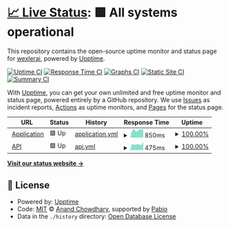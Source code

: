 # [📈 Live Status](https://wexlerai.github.io/wexler-status-page): <!--live status--> **🟩 All systems operational**

This repository contains the open-source uptime monitor and status page for [wexlerai](https://wexlerai.github.io/wexler-status-page), powered by [Upptime](https://github.com/upptime/upptime).

[![Uptime CI](https://github.com/wexlerai/wexler-status-page/workflows/Uptime%20CI/badge.svg)](https://github.com/wexlerai/wexler-status-page/actions?query=workflow%3A%22Uptime+CI%22)
[![Response Time CI](https://github.com/wexlerai/wexler-status-page/workflows/Response%20Time%20CI/badge.svg)](https://github.com/wexlerai/wexler-status-page/actions?query=workflow%3A%22Response+Time+CI%22)
[![Graphs CI](https://github.com/wexlerai/wexler-status-page/workflows/Graphs%20CI/badge.svg)](https://github.com/wexlerai/wexler-status-page/actions?query=workflow%3A%22Graphs+CI%22)
[![Static Site CI](https://github.com/wexlerai/wexler-status-page/workflows/Static%20Site%20CI/badge.svg)](https://github.com/wexlerai/wexler-status-page/actions?query=workflow%3A%22Static+Site+CI%22)
[![Summary CI](https://github.com/wexlerai/wexler-status-page/workflows/Summary%20CI/badge.svg)](https://github.com/wexlerai/wexler-status-page/actions?query=workflow%3A%22Summary+CI%22)

With [Upptime](https://upptime.js.org), you can get your own unlimited and free uptime monitor and status page, powered entirely by a GitHub repository. We use [Issues](https://github.com/wexlerai/wexler-status-page/issues) as incident reports, [Actions](https://github.com/wexlerai/wexler-status-page/actions) as uptime monitors, and [Pages](https://wexlerai.github.io/wexler-status-page) for the status page.

<!--start: status pages-->
<!-- This summary is generated by Upptime (https://github.com/upptime/upptime) -->
<!-- Do not edit this manually, your changes will be overwritten -->
<!-- prettier-ignore -->
| URL | Status | History | Response Time | Uptime |
| --- | ------ | ------- | ------------- | ------ |
| <img alt="" src="https://icons.duckduckgo.com/ip3/app.wexler.ai.ico" height="13"> [Application](https://app.wexler.ai/) | 🟩 Up | [application.yml](https://github.com/wexlerai/wexler-client-status/commits/HEAD/history/application.yml) | <details><summary><img alt="Response time graph" src="./graphs/application/response-time-week.png" height="20"> 850ms</summary><br><a href="https://wexlerai.github.io/wexler-client-status/history/application"><img alt="Response time 840" src="https://img.shields.io/endpoint?url=https%3A%2F%2Fraw.githubusercontent.com%2Fwexlerai%2Fwexler-client-status%2FHEAD%2Fapi%2Fapplication%2Fresponse-time.json"></a><br><a href="https://wexlerai.github.io/wexler-client-status/history/application"><img alt="24-hour response time 920" src="https://img.shields.io/endpoint?url=https%3A%2F%2Fraw.githubusercontent.com%2Fwexlerai%2Fwexler-client-status%2FHEAD%2Fapi%2Fapplication%2Fresponse-time-day.json"></a><br><a href="https://wexlerai.github.io/wexler-client-status/history/application"><img alt="7-day response time 850" src="https://img.shields.io/endpoint?url=https%3A%2F%2Fraw.githubusercontent.com%2Fwexlerai%2Fwexler-client-status%2FHEAD%2Fapi%2Fapplication%2Fresponse-time-week.json"></a><br><a href="https://wexlerai.github.io/wexler-client-status/history/application"><img alt="30-day response time 875" src="https://img.shields.io/endpoint?url=https%3A%2F%2Fraw.githubusercontent.com%2Fwexlerai%2Fwexler-client-status%2FHEAD%2Fapi%2Fapplication%2Fresponse-time-month.json"></a><br><a href="https://wexlerai.github.io/wexler-client-status/history/application"><img alt="1-year response time 840" src="https://img.shields.io/endpoint?url=https%3A%2F%2Fraw.githubusercontent.com%2Fwexlerai%2Fwexler-client-status%2FHEAD%2Fapi%2Fapplication%2Fresponse-time-year.json"></a></details> | <details><summary><a href="https://wexlerai.github.io/wexler-client-status/history/application">100.00%</a></summary><a href="https://wexlerai.github.io/wexler-client-status/history/application"><img alt="All-time uptime 100.00%" src="https://img.shields.io/endpoint?url=https%3A%2F%2Fraw.githubusercontent.com%2Fwexlerai%2Fwexler-client-status%2FHEAD%2Fapi%2Fapplication%2Fuptime.json"></a><br><a href="https://wexlerai.github.io/wexler-client-status/history/application"><img alt="24-hour uptime 100.00%" src="https://img.shields.io/endpoint?url=https%3A%2F%2Fraw.githubusercontent.com%2Fwexlerai%2Fwexler-client-status%2FHEAD%2Fapi%2Fapplication%2Fuptime-day.json"></a><br><a href="https://wexlerai.github.io/wexler-client-status/history/application"><img alt="7-day uptime 100.00%" src="https://img.shields.io/endpoint?url=https%3A%2F%2Fraw.githubusercontent.com%2Fwexlerai%2Fwexler-client-status%2FHEAD%2Fapi%2Fapplication%2Fuptime-week.json"></a><br><a href="https://wexlerai.github.io/wexler-client-status/history/application"><img alt="30-day uptime 100.00%" src="https://img.shields.io/endpoint?url=https%3A%2F%2Fraw.githubusercontent.com%2Fwexlerai%2Fwexler-client-status%2FHEAD%2Fapi%2Fapplication%2Fuptime-month.json"></a><br><a href="https://wexlerai.github.io/wexler-client-status/history/application"><img alt="1-year uptime 100.00%" src="https://img.shields.io/endpoint?url=https%3A%2F%2Fraw.githubusercontent.com%2Fwexlerai%2Fwexler-client-status%2FHEAD%2Fapi%2Fapplication%2Fuptime-year.json"></a></details>
| <img alt="" src="https://icons.duckduckgo.com/ip3/ctty2sm3ct.eu-west-2.awsapprunner.com.ico" height="13"> [API](https://ctty2sm3ct.eu-west-2.awsapprunner.com) | 🟩 Up | [api.yml](https://github.com/wexlerai/wexler-client-status/commits/HEAD/history/api.yml) | <details><summary><img alt="Response time graph" src="./graphs/api/response-time-week.png" height="20"> 475ms</summary><br><a href="https://wexlerai.github.io/wexler-client-status/history/api"><img alt="Response time 518" src="https://img.shields.io/endpoint?url=https%3A%2F%2Fraw.githubusercontent.com%2Fwexlerai%2Fwexler-client-status%2FHEAD%2Fapi%2Fapi%2Fresponse-time.json"></a><br><a href="https://wexlerai.github.io/wexler-client-status/history/api"><img alt="24-hour response time 681" src="https://img.shields.io/endpoint?url=https%3A%2F%2Fraw.githubusercontent.com%2Fwexlerai%2Fwexler-client-status%2FHEAD%2Fapi%2Fapi%2Fresponse-time-day.json"></a><br><a href="https://wexlerai.github.io/wexler-client-status/history/api"><img alt="7-day response time 475" src="https://img.shields.io/endpoint?url=https%3A%2F%2Fraw.githubusercontent.com%2Fwexlerai%2Fwexler-client-status%2FHEAD%2Fapi%2Fapi%2Fresponse-time-week.json"></a><br><a href="https://wexlerai.github.io/wexler-client-status/history/api"><img alt="30-day response time 511" src="https://img.shields.io/endpoint?url=https%3A%2F%2Fraw.githubusercontent.com%2Fwexlerai%2Fwexler-client-status%2FHEAD%2Fapi%2Fapi%2Fresponse-time-month.json"></a><br><a href="https://wexlerai.github.io/wexler-client-status/history/api"><img alt="1-year response time 518" src="https://img.shields.io/endpoint?url=https%3A%2F%2Fraw.githubusercontent.com%2Fwexlerai%2Fwexler-client-status%2FHEAD%2Fapi%2Fapi%2Fresponse-time-year.json"></a></details> | <details><summary><a href="https://wexlerai.github.io/wexler-client-status/history/api">100.00%</a></summary><a href="https://wexlerai.github.io/wexler-client-status/history/api"><img alt="All-time uptime 99.93%" src="https://img.shields.io/endpoint?url=https%3A%2F%2Fraw.githubusercontent.com%2Fwexlerai%2Fwexler-client-status%2FHEAD%2Fapi%2Fapi%2Fuptime.json"></a><br><a href="https://wexlerai.github.io/wexler-client-status/history/api"><img alt="24-hour uptime 100.00%" src="https://img.shields.io/endpoint?url=https%3A%2F%2Fraw.githubusercontent.com%2Fwexlerai%2Fwexler-client-status%2FHEAD%2Fapi%2Fapi%2Fuptime-day.json"></a><br><a href="https://wexlerai.github.io/wexler-client-status/history/api"><img alt="7-day uptime 100.00%" src="https://img.shields.io/endpoint?url=https%3A%2F%2Fraw.githubusercontent.com%2Fwexlerai%2Fwexler-client-status%2FHEAD%2Fapi%2Fapi%2Fuptime-week.json"></a><br><a href="https://wexlerai.github.io/wexler-client-status/history/api"><img alt="30-day uptime 100.00%" src="https://img.shields.io/endpoint?url=https%3A%2F%2Fraw.githubusercontent.com%2Fwexlerai%2Fwexler-client-status%2FHEAD%2Fapi%2Fapi%2Fuptime-month.json"></a><br><a href="https://wexlerai.github.io/wexler-client-status/history/api"><img alt="1-year uptime 99.93%" src="https://img.shields.io/endpoint?url=https%3A%2F%2Fraw.githubusercontent.com%2Fwexlerai%2Fwexler-client-status%2FHEAD%2Fapi%2Fapi%2Fuptime-year.json"></a></details>

<!--end: status pages-->

[**Visit our status website →**](https://wexlerai.github.io/wexler-status-page)

## 📄 License

- Powered by: [Upptime](https://github.com/upptime/upptime)
- Code: [MIT](./LICENSE) © [Anand Chowdhary](https://anandchowdhary.com), supported by [Pabio](https://pabio.com)
- Data in the `./history` directory: [Open Database License](https://opendatacommons.org/licenses/odbl/1-0/)
